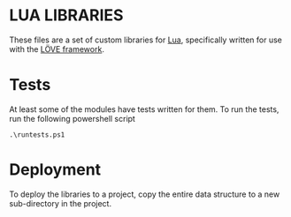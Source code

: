 # LUA LIBRARIES

These files are a set of custom libraries for [Lua](https://www.lua.org/about.html), specifically written for use with the [LÖVE framework](https://love2d.org/).

# Tests

At least some of the modules have tests written for them. To run the tests, run the following powershell script

```
.\runtests.ps1
```

# Deployment

To deploy the libraries to a project, copy the entire data structure to a new sub-directory in the project.